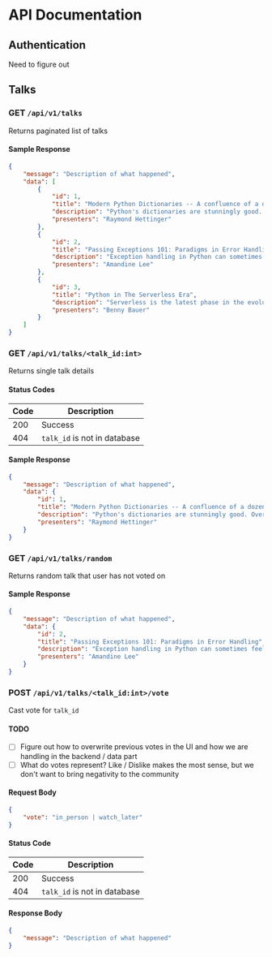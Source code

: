 # API Documentation

## Authentication

Need to figure out

## Talks

### **GET** `/api/v1/talks`

Returns paginated list of talks

#### Sample Response

```json
{
    "message": "Description of what happened",
    "data": [
        {
            "id": 1,
            "title": "Modern Python Dictionaries -- A confluence of a dozen great ideas",
            "description": "Python's dictionaries are stunningly good. Over the years, many great ideas have combined together to produce the modern implementation in Python 3.6. This fun talk uses pictures and little bits of pure python code to explain all of the key ideas and how they evolved over time. Includes newer features such as key-sharing, compaction, and versioning.",
            "presenters": "Raymond Hettinger"
        },
        {
            "id": 2,
            "title": "Passing Exceptions 101: Paradigms in Error Handling",
            "description": "Exception handling in Python can sometimes feel like a Wild West. If you have a send_email function, and the caller inputs an invalid email address, should it: A) Return None or some other special return value, B) Let the underlying exception it might cause bubble up, C) Check via a regex and type checking and raise a ValueError immediately, or D) Make a custom EmailException subclass and raise that? What if there is a network error while the email was sending? Or what if the function calls a helper _format_email that returns an integer (clearly wrong!), or raises an TypeError itself? Should it crash the program or prompt a retry? This talk will introduce the concept of an exception, explain the built-in Python exception hierarchy and the utility of custom subclasses, demonstrate try/except/finally/else syntax, and then explore different design patterns for exception control flow and their tradeoffs using examples. It will also make comparisons to error handling philosophy in other languages, like Eiffel and Go.",
            "presenters": "Amandine Lee"
        },
        {
            "id": 3,
            "title": "Python in The Serverless Era",
            "description": "Serverless is the latest phase in the evolution of cloud development. Its building blocks are functions, a bunch of stateless “nano-services”, that can scale automatically and charged only when used. It enables teams to focus more on development while having fully managed servers. In this talk I'll cover the Serverless Architectures practices, use cases, tooling and the role python plays in it.",
            "presenters": "Benny Bauer"
        }
    ]
}
```

### **GET** `/api/v1/talks/<talk_id:int>`

Returns single talk details

#### Status Codes

|Code|Description|
|---|---|
|200|Success|
|404|`talk_id` is not in database|

#### Sample Response

```json
{
    "message": "Description of what happened",
    "data": {
        "id": 1,
        "title": "Modern Python Dictionaries -- A confluence of a dozen great ideas",
        "description": "Python's dictionaries are stunningly good. Over the years, many great ideas have combined together to produce the modern implementation in Python 3.6. This fun talk uses pictures and little bits of pure python code to explain all of the key ideas and how they evolved over time. Includes newer features such as key-sharing, compaction, and versioning.",
        "presenters": "Raymond Hettinger"
    }
}
```

### **GET** `/api/v1/talks/random`

Returns random talk that user has not voted on

#### Sample Response

```json
{
    "message": "Description of what happened",
    "data": {
        "id": 2,
        "title": "Passing Exceptions 101: Paradigms in Error Handling",
        "description": "Exception handling in Python can sometimes feel like a Wild West. If you have a send_email function, and the caller inputs an invalid email address, should it: A) Return None or some other special return value, B) Let the underlying exception it might cause bubble up, C) Check via a regex and type checking and raise a ValueError immediately, or D) Make a custom EmailException subclass and raise that? What if there is a network error while the email was sending? Or what if the function calls a helper _format_email that returns an integer (clearly wrong!), or raises an TypeError itself? Should it crash the program or prompt a retry? This talk will introduce the concept of an exception, explain the built-in Python exception hierarchy and the utility of custom subclasses, demonstrate try/except/finally/else syntax, and then explore different design patterns for exception control flow and their tradeoffs using examples. It will also make comparisons to error handling philosophy in other languages, like Eiffel and Go.",
        "presenters": "Amandine Lee"
    }
}
```

### **POST** `/api/v1/talks/<talk_id:int>/vote`

Cast vote for `talk_id`

#### TODO

- [ ] Figure out how to overwrite previous votes in the UI and how we are handling in the backend / data part
- [ ] What do votes represent? Like / Dislike makes the most sense, but we don't want to bring negativity to the community

#### Request Body

```json
{
    "vote": "in_person | watch_later"
}
```

#### Status Code

|Code|Description|
|---|---|
|200|Success|
|404|`talk_id` is not in database|

#### Response Body

```json
{
    "message": "Description of what happened"
}
```
